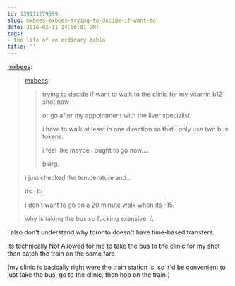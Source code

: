 ```yaml
---
id: 139111279599
slug: mxbees-mxbees-trying-to-decide-if-want-to
date: 2016-02-11 14:06:01 GMT
tags:
- the life of an ordinary bakla
title: ''
---
```

<p><a class="tumblr_blog" href="http://mxbees.tumblr.com/post/139110972674">mxbees</a>:</p>
<blockquote>
<p><a class="tumblr_blog" href="http://mxbees.tumblr.com/post/139110703684">mxbees</a>:</p>
<blockquote>
<p>trying to decide if want to walk to the clinic for my vitamin b12 shot now</p>

<p>or go after my appointment with the liver specialist.</p>

<p>i have to walk at least in one direction so that i only use two bus tokens.</p>

<p>i feel like maybe i ought to go now….</p>

<p>blerg.</p>
</blockquote>
<p>i just checked the temperature and…</p>

<p>its -15</p>

<p>i don’t want to go on a 20 minute walk when its -15.</p>

<p>why is taking the bus so fucking exensive. :\</p>
</blockquote>

i also don't understand why toronto doesn't have time-based transfers.

its technically Not Allowed for me to take the bus to the clinic for my shot then catch the train on the same fare

(my clinic is basically right were the train station is. so it'd be convenient to just take the bus, go to the clinic, then hop on the train.)
